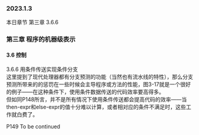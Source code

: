 ### 2023.1.3
本日章节 第三章 3.6.6

### 第三章 程序的机器级表示    
#### 3.6 控制  
3.6.6 用条件传送实现条件分支  
这里提到了现代处理器都有分支预测的功能（当然也有流水线的特性），那么分支预测所带来的的惩罚在一些时候会主导程序或方法的性能，图3-17就是一个很好的例子——在这种条件下，使用条件数据传送的代码效率要高得多。  
但如同P148所言，并不是所有情况下使用条件传送都会提高代码的效率——当then-expr和else-expr的值十分难以计算，或者相对应的条件不满足时，这些工作就白费了。  

P149 To be continued